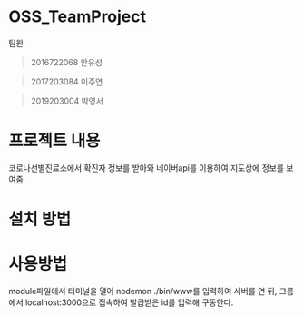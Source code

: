 # OSS_TeamProject

팀원
>2016722068 안유성

>2017203084 이주연

>2019203004 박영서

# 프로젝트 내용

코로나선별진료소에서 확진자 정보를 받아와 네이버api를 이용하여 지도상에 정보를 보여줌

# 설치 방법


# 사용방법

module파일에서 터미널을 열어 nodemon ./bin/www를 입력하여 서버를 연 뒤,
크롬에서 localhost:3000으로 접속하여 발급받은 id를 입력해 구동한다.

